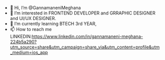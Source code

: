 - 👋 Hi, I’m @GannamaneniMeghana
- 👀 I’m interested in FRONTEND DEVELOPER and GRRAPHIC DESIGNER and UI/UX DESIGNER.
- 🌱 I’m currently learning BTECH 3rd YEAR,
- 📫 How to reach me LINKEDIN:https://www.linkedin.com/in/gannamaneni-meghana-224b5a290?utm_source=share&utm_campaign=share_via&utm_content=profile&utm_medium=ios_app

<!---
GannamaneniMeghana/GannamaneniMeghana is a ✨ special ✨ repository because its `README.md` (this file) appears on your GitHub profile.
You can click the Preview link to take a look at your changes.
--->
